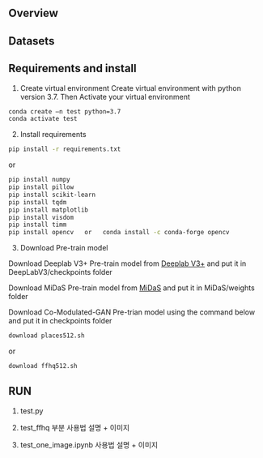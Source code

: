 ## Overview


## Datasets


## Requirements and install
1. Create virtual environment
Create virtual environment with python version 3.7. Then Activate your virtual environment
```bash
conda create –n test python=3.7
conda activate test
```

2. Install requirements
```bash
pip install -r requirements.txt
```
 or
```bash
pip install numpy
pip install pillow
pip install scikit-learn
pip install tqdm
pip install matplotlib
pip install visdom
pip install timm
pip install opencv   or   conda install -c conda-forge opencv
```

3. Download Pre-train model

 Download Deeplab V3+ Pre-train model from [Deeplab V3+](https://github.com/VainF/DeepLabV3Plus-Pytorch) and put it in DeepLabV3/checkpoints folder

 Download MiDaS Pre-train model from [MiDaS](https://github.com/isl-org/MiDaS) and put it in MiDaS/weights folder

 Download Co-Modulated-GAN Pre-trian model using the command below and put it in checkpoints folder
```bash
download places512.sh
```
or
```bash
download ffhq512.sh
```

## RUN
1. test.py



2. test_ffhq 부분 사용법 설명 + 이미지



3. test_one_image.ipynb 사용법 설명 + 이미지


